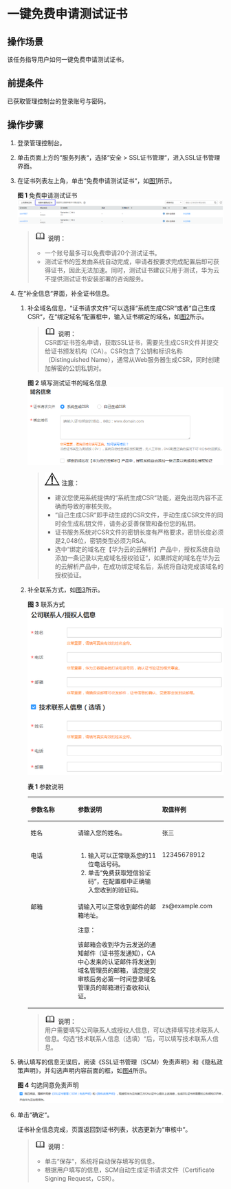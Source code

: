 # 一键免费申请测试证书<a name="ZH-CN_TOPIC_0117748226"></a>

## 操作场景<a name="section14877103731820"></a>

该任务指导用户如何一键免费申请测试证书。

## 前提条件<a name="section209262340197"></a>

已获取管理控制台的登录账号与密码。

## 操作步骤<a name="section189617113219"></a>

1.  登录管理控制台。
2.  单击页面上方的“服务列表“，选择“安全  \>  SSL证书管理“，进入SSL证书管理界面。
3.  在证书列表左上角，单击“免费申请测试证书“，如[图1](#fig2346145623211)所示。

    **图 1**  免费申请测试证书<a name="fig2346145623211"></a>  
    ![](figures/免费申请测试证书.png "免费申请测试证书")

    >![](public_sys-resources/icon-note.gif) **说明：**   
    >-   一个账号最多可以免费申请20个测试证书。  
    >-   测试证书的签发由系统自动完成，申请者按要求完成配置后即可获得证书，因此无法加速。同时，测试证书建议只用于测试，华为云不提供测试证书安装部署的咨询服务。  

4.  在“补全信息“界面，补全证书信息。
    1.  补全域名信息，“证书请求文件“可以选择“系统生成CSR“或者“自己生成CSR“，在“绑定域名“配置框中，输入证书绑定的域名，如[图2](#zh-cn_topic_0110866215_fig212112271419)所示。

        >![](public_sys-resources/icon-note.gif) **说明：**   
        >CSR即证书签名申请，获取SSL证书，需要先生成CSR文件并提交给证书颁发机构（CA）。CSR包含了公钥和标识名称（Distinguished Name），通常从Web服务器生成CSR，同时创建加解密的公钥私钥对。  

        **图 2**  填写测试证书的域名信息<a name="zh-cn_topic_0110866215_fig212112271419"></a>  
        ![](figures/填写测试证书的域名信息.png "填写测试证书的域名信息")

        >![](public_sys-resources/icon-notice.gif) **注意：**   
        >-   建议您使用系统提供的“系统生成CSR“功能，避免出现内容不正确而导致的审核失败。  
        >-   “自己生成CSR“即手动生成的CSR文件，手动生成CSR文件的同时会生成私钥文件，请务必妥善保管和备份您的私钥。  
        >-   证书服务系统对CSR文件的密钥长度有严格要求，密钥长度必须是2,048位，密钥类型必须为RSA。  
        >-   选中“绑定的域名在【华为云的云解析】产品中，授权系统自动添加一条记录以完成域名授权验证“，如果绑定的域名在华为云的云解析产品中，在成功绑定域名后，系统将自动完成该域名的授权验证。  

    2.  补全联系方式，如[图3](#zh-cn_topic_0110866215_fig974115386374)所示。

        **图 3**  联系方式<a name="zh-cn_topic_0110866215_fig974115386374"></a>  
        ![](figures/联系方式.png "联系方式")

        **表 1**  参数说明

        <a name="zh-cn_topic_0110866215_table49813213398"></a>
        <table><thead align="left"><tr id="zh-cn_topic_0110866215_row6981152116396"><th class="cellrowborder" valign="top" width="24%" id="mcps1.2.4.1.1"><p id="zh-cn_topic_0110866215_p20981112113398"><a name="zh-cn_topic_0110866215_p20981112113398"></a><a name="zh-cn_topic_0110866215_p20981112113398"></a>参数名称</p>
        </th>
        <th class="cellrowborder" valign="top" width="43%" id="mcps1.2.4.1.2"><p id="zh-cn_topic_0110866215_p198162163919"><a name="zh-cn_topic_0110866215_p198162163919"></a><a name="zh-cn_topic_0110866215_p198162163919"></a>参数说明</p>
        </th>
        <th class="cellrowborder" valign="top" width="33%" id="mcps1.2.4.1.3"><p id="zh-cn_topic_0110866215_p29101833184110"><a name="zh-cn_topic_0110866215_p29101833184110"></a><a name="zh-cn_topic_0110866215_p29101833184110"></a>取值样例</p>
        </th>
        </tr>
        </thead>
        <tbody><tr id="zh-cn_topic_0110866215_row498122120394"><td class="cellrowborder" valign="top" width="24%" headers="mcps1.2.4.1.1 "><p id="zh-cn_topic_0110866215_p14981182118398"><a name="zh-cn_topic_0110866215_p14981182118398"></a><a name="zh-cn_topic_0110866215_p14981182118398"></a>姓名</p>
        </td>
        <td class="cellrowborder" valign="top" width="43%" headers="mcps1.2.4.1.2 "><p id="zh-cn_topic_0110866215_p11981132153912"><a name="zh-cn_topic_0110866215_p11981132153912"></a><a name="zh-cn_topic_0110866215_p11981132153912"></a>请输入您的姓名。</p>
        </td>
        <td class="cellrowborder" valign="top" width="33%" headers="mcps1.2.4.1.3 "><p id="zh-cn_topic_0110866215_p1391033394110"><a name="zh-cn_topic_0110866215_p1391033394110"></a><a name="zh-cn_topic_0110866215_p1391033394110"></a>张三</p>
        </td>
        </tr>
        <tr id="zh-cn_topic_0110866215_row398115215398"><td class="cellrowborder" valign="top" width="24%" headers="mcps1.2.4.1.1 "><p id="zh-cn_topic_0110866215_p159818215393"><a name="zh-cn_topic_0110866215_p159818215393"></a><a name="zh-cn_topic_0110866215_p159818215393"></a>电话</p>
        </td>
        <td class="cellrowborder" valign="top" width="43%" headers="mcps1.2.4.1.2 "><a name="zh-cn_topic_0110866215_ol588015194310"></a><a name="zh-cn_topic_0110866215_ol588015194310"></a><ol id="zh-cn_topic_0110866215_ol588015194310"><li>输入可以正常联系您的11位电话号码。</li><li>单击<span class="uicontrol" id="zh-cn_topic_0110866215_uicontrol478084014434"><a name="zh-cn_topic_0110866215_uicontrol478084014434"></a><a name="zh-cn_topic_0110866215_uicontrol478084014434"></a>“免费获取短信验证码”</span>，在配置框中正确输入您收到的验证码。</li></ol>
        </td>
        <td class="cellrowborder" valign="top" width="33%" headers="mcps1.2.4.1.3 "><p id="zh-cn_topic_0110866215_p10910153354120"><a name="zh-cn_topic_0110866215_p10910153354120"></a><a name="zh-cn_topic_0110866215_p10910153354120"></a>12345678912</p>
        </td>
        </tr>
        <tr id="zh-cn_topic_0110866215_row298162112394"><td class="cellrowborder" valign="top" width="24%" headers="mcps1.2.4.1.1 "><p id="zh-cn_topic_0110866215_p149811821103915"><a name="zh-cn_topic_0110866215_p149811821103915"></a><a name="zh-cn_topic_0110866215_p149811821103915"></a>邮箱</p>
        </td>
        <td class="cellrowborder" valign="top" width="43%" headers="mcps1.2.4.1.2 "><p id="zh-cn_topic_0110866215_p59811021103915"><a name="zh-cn_topic_0110866215_p59811021103915"></a><a name="zh-cn_topic_0110866215_p59811021103915"></a>请输入可以正常收到邮件的邮箱地址。</p>
        <div class="notice" id="zh-cn_topic_0110866215_note14440438145312"><a name="zh-cn_topic_0110866215_note14440438145312"></a><a name="zh-cn_topic_0110866215_note14440438145312"></a><span class="noticetitle"> 注意： </span><div class="noticebody"><p id="zh-cn_topic_0110866215_p19440183835315"><a name="zh-cn_topic_0110866215_p19440183835315"></a><a name="zh-cn_topic_0110866215_p19440183835315"></a>该邮箱会收到华为云发送的通知邮件（证书签发通知），CA中心发来的认证邮件将发送到域名管理员的邮箱，请您提交审核后务必第一时间登录域名管理员的邮箱进行查收和认证。</p>
        </div></div>
        </td>
        <td class="cellrowborder" valign="top" width="33%" headers="mcps1.2.4.1.3 "><p id="zh-cn_topic_0110866215_p1591093316414"><a name="zh-cn_topic_0110866215_p1591093316414"></a><a name="zh-cn_topic_0110866215_p1591093316414"></a>zs@example.com</p>
        </td>
        </tr>
        </tbody>
        </table>

        >![](public_sys-resources/icon-note.gif) **说明：**   
        >用户需要填写公司联系人或授权人信息，可以选择填写技术联系人信息。勾选“技术联系人信息（选填）“后，可以填写技术联系人信息。  


5.  确认填写的信息无误后，阅读《SSL证书管理（SCM）免责声明》和《隐私政策声明》，并勾选声明内容前面的框，如[图4](#fig85701212917)所示。

    **图 4**  勾选同意免责声明<a name="fig85701212917"></a>  
    ![](figures/勾选同意免责声明.png "勾选同意免责声明")

6.  单击“确定“。

    证书补全信息完成，页面返回到证书列表，状态更新为“审核中“。

    >![](public_sys-resources/icon-note.gif) **说明：**   
    >-   单击“保存“，系统将自动保存填写的信息。  
    >-   根据用户填写的信息，SCM自动生成证书请求文件（Certificate Signing Request，CSR）。  


